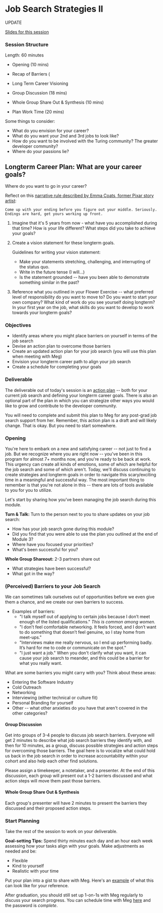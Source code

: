 # Job Search Strategies II

UPDATE

[Slides for this session](https://docs.google.com/presentation/d/15x2PaHDMICCjxBnKsMMlykp3xWsInDfwlyW3y9yKkwA/edit?usp=sharing)

### Session Structure

Length: 60 minutes

* Opening (10 mins)
* Recap of Barriers (
* Long Term Career Visioning
* Group Discussion (18 mins)



* Whole Group Share Out & Synthesis (10 mins)
* Plan Work Time (20 mins)

Some things to consider:

* What do you envision for your career?
* What do you want your 2nd and 3rd jobs to look like?
* How do you want to be involved with the Turing community? The greater developer community?
* Where do your passions lie?

## Longterm Career Plan: What are your career goals?
Where do you want to go in your career? 

Reflect on this [narrative rule described by Emma Coats, former Pixar story artist](http://storyshots.tumblr.com/post/25032057278/22-storybasics-ive-picked-up-in-my-time-at-pixar):

	Come up with your ending before you figure out your middle. Seriously. 
	Endings are hard, get yours working up front.
	
1. Imagine that it's 5 years from now - what have you accomplished during that time? How is your life different? What steps did you take to achieve your goals?


2. Create a vision statement for these longterm goals.

	Guidelines for writing your vision statement:

	* Make your statements stretching, challenging, and interrupting of the status quo.
	* Write in the future tense (I will...)
	* Is the statement grounded -- have you been able to demonstrate something similar in the past?


3. Reference what you outlined in your Flower Exercise -- what preferred level of responsibility do you want to move to? Do you want to start your own company? What kind of work do you see yourself doing longterm? In your first year on the job, what skills do you want to develop to work towards your longterm goals?



### Objectives
* Identify areas where you might place barriers on yourself in terms of the job search
* Devise an action plan to overcome those barriers
* Create an updated action plan for your job search (you will use this plan when meeting with Meg)
* Envision your longterm career path to align your job search
* Create a schedule for completing your goals

### Deliverable
The deliverable out of today's session is an [action plan](https://github.com/turingschool/career-development-curriculum/blob/master/module_four/post_grad_plan.md) -- both for your current job search and defining your longterm career goals. There is also an optional part of the plan in which you can strategize other ways you would like to grow and contribute to the developer community. 

You will need to complete and submit this plan to Meg for any post-grad job search support from her. Remember, this action plan is a draft and will likely change. That is okay. But you need to start somewhere. 

### Opening
You're here to embark on a new and satisfying career -- not just to find a job. But we recognize where you are right now -- you've been in this program for almost 7+ months now, and you're ready to be back at work. This urgency can create all kinds of emotions, some of which are helpful for the job search and some of which aren't. Today, we'll discuss continuing to create strategies and longterm goals in order to navigate this scary/exciting time in a meaningful and successful way. The most important thing to remember is that you're not alone in this -- there are lots of tools available to you for you to utilize.

Let's start by sharing how you've been managing the job search during this module. 

**Turn & Talk:** Turn to the person next to you to share updates on your job search:

* How has your job search gone during this module? 
* Did you find that you were able to use the plan you outlined at the end of Module 3?
* Where have you focused your priorities? 
* What's been successful for you?

**Whole Group Shareout:**
2-3 partners share out

* What strategies have been successful?
* What got in the way?

### (Perceived) Barriers to your Job Search
We can sometimes talk ourselves out of opportunities before we even give them a chance, and we create our own barriers to success.

* Examples of barriers:
	* "I talk myself out of applying to certain jobs because I don’t meet enough of the listed qualifications."
*This is common among women.*
	* "I don’t feel comfortable networking. It feels forced, and I don’t want to do something that doesn’t feel genuine, so I stay home from meet-ups."
	* "Interviews make me really nervous, so I end up performing badly. It’s hard for me to code or communicate on the spot."
	* "I just want a job." When you don't clarify what you want, it can cause your job search to meander, and this could be a barrier for what you really want. 

What are some barriers you might carry with you? Think about these areas:

* Entering the Software Industry
* Cold Outreach
* Networking
* Interviewing (either technical or culture fit)
* Personal Branding for yourself
* Other -- what other anxieties do you have that aren't covered in the other categories? 

#### Group Discussion
Get into groups of 3-4 people to discuss job search barriers. Everyone will get 2 minutes to describe what job search barriers they identify with, and then for 10 minutes, as a group, discuss possible strategies and action steps for overcoming those barriers. The goal here is to vocalize what could hold us back in the job search in order to increase accountability within your cohort and also help each other find solutions.

Please assign a timekeeper, a notetaker, and a presenter. At the end of this discussion, each group will present out a 1-2 barriers discussed and what action steps will move them past those barriers.

#### Whole Group Share Out & Synthesis
Each group's presenter will have 2 minutes to present the barriers they discussed and their proposed action steps. 


### Start Planning
Take the rest of the session to work on your deliverable. 

**Goal-setting Tips:** Spend thirty minutes each day and an hour each week assessing how your tasks align with your goals. Make adjustments as needed and be:

* Flexible
* Kind to yourself
* Realistic with your time

Put your plan into a gist to share with Meg. Here's an [example](https://gist.github.com/kjs222/7ef5e79a71eedf9d8c8d401da1e687c7) of what this can look like for your reference. 

After graduation, you should still set up 1-on-1s with Meg regularly to discuss your search progress. You can schedule time with Meg [here](https://megstew.youcanbook.me/index.jsp) and the password is *complete*.
